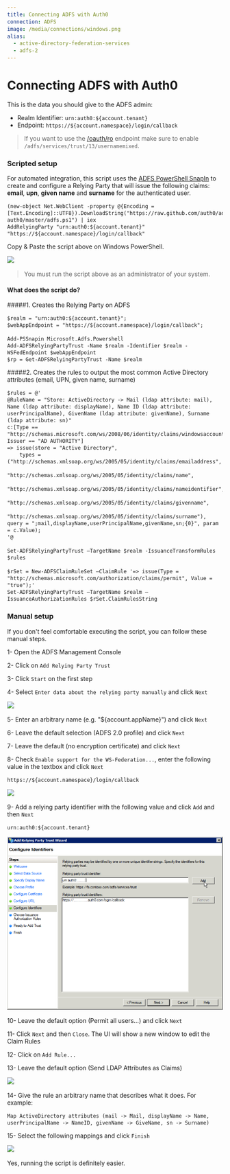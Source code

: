```yaml
---
title: Connecting ADFS with Auth0
connection: ADFS
image: /media/connections/windows.png
alias:
  - active-directory-federation-services
  - adfs-2
---
```


# Connecting ADFS with Auth0

This is the data you should give to the ADFS admin:

* Realm Identifier: `urn:auth0:${account.tenant}`
* Endpoint: `https://${account.namespace}/login/callback`

> If you want to use the [/oauth/ro](/auth-api#post--oauth-ro) endpoint make sure to enable `/adfs/services/trust/13/usernamemixed`.

### Scripted setup

For automated integration, this script uses the [ADFS PowerShell SnapIn](http://technet.microsoft.com/en-us/library/adfs2-powershell-basics.aspx) to create and configure a Relying Party that will issue the following claims: __email__, __upn__, __given name__ and __surname__ for the authenticated user.

    (new-object Net.WebClient -property @{Encoding = [Text.Encoding]::UTF8}).DownloadString("https://raw.github.com/auth0/adfs-auth0/master/adfs.ps1") | iex
    AddRelyingParty "urn:auth0:${account.tenant}" "https://${account.namespace}/login/callback"

Copy & Paste the script above on Windows PowerShell.

![](/media/articles/connections/enterprise/adfs/adfs-script.png)

> You must run the script above as an administrator of your system.

#### What does the script do?

#####1. Creates the Relying Party on ADFS

    $realm = "urn:auth0:${account.tenant}";
    $webAppEndpoint = "https://${account.namespace}/login/callback";

    Add-PSSnapin Microsoft.Adfs.Powershell
    Add-ADFSRelyingPartyTrust -Name $realm -Identifier $realm -WSFedEndpoint $webAppEndpoint
    $rp = Get-ADFSRelyingPartyTrust -Name $realm

#####2. Creates the rules to output the most common Active Directory attributes (email, UPN, given name, surname)

    $rules = @'
    @RuleName = "Store: ActiveDirectory -> Mail (ldap attribute: mail), Name (ldap attribute: displayName), Name ID (ldap attribute: userPrincipalName), GivenName (ldap attribute: givenName), Surname (ldap attribute: sn)"
    c:[Type == "http://schemas.microsoft.com/ws/2008/06/identity/claims/windowsaccountname", Issuer == "AD AUTHORITY"]
    => issue(store = "Active Directory",
        types = ("http://schemas.xmlsoap.org/ws/2005/05/identity/claims/emailaddress",
                 "http://schemas.xmlsoap.org/ws/2005/05/identity/claims/name",
                 "http://schemas.xmlsoap.org/ws/2005/05/identity/claims/nameidentifier",
                 "http://schemas.xmlsoap.org/ws/2005/05/identity/claims/givenname",
                 "http://schemas.xmlsoap.org/ws/2005/05/identity/claims/surname"), query = ";mail,displayName,userPrincipalName,givenName,sn;{0}", param = c.Value);
    '@

    Set-ADFSRelyingPartyTrust –TargetName $realm -IssuanceTransformRules $rules

    $rSet = New-ADFSClaimRuleSet –ClaimRule '=> issue(Type = "http://schemas.microsoft.com/authorization/claims/permit", Value = "true");'
    Set-ADFSRelyingPartyTrust –TargetName $realm –IssuanceAuthorizationRules $rSet.ClaimRulesString

### Manual setup

If you don't feel comfortable executing the script, you can follow these manual steps.

1- Open the ADFS Management Console

2- Click on `Add Relying Party Trust`

3- Click `Start` on the first step

4- Select `Enter data about the relying party manually` and click `Next`

![](/media/articles/connections/enterprise/adfs/adfs-importmanual.png)

5- Enter an arbitrary name (e.g. "${account.appName}") and click `Next`

6- Leave the default selection (ADFS 2.0 profile) and click `Next`

7- Leave the default (no encryption certificate) and click `Next`

8- Check `Enable support for the WS-Federation...`, enter the following value in the textbox and click `Next`

    https://${account.namespace}/login/callback

![](/media/articles/connections/enterprise/adfs/adfs-url.png)

9- Add a relying party identifier with the following value and click `Add` and then `Next`

    urn:auth0:${account.tenant}

![](/media/articles/connections/enterprise/adfs/adfs-identifier.png)

10- Leave the default option (Permit all users...) and click `Next`

11- Click `Next` and then `Close`. The UI will show a new window to edit the Claim Rules

12- Click on `Add Rule...`

13- Leave the default option (Send LDAP Attributes as Claims)

![](/media/articles/connections/enterprise/adfs/adfs-sendldap.png)

14- Give the rule an arbitrary name that describes what it does. For example:

    Map ActiveDirectory attributes (mail -> Mail, displayName -> Name, userPrincipalName -> NameID, givenName -> GiveName, sn -> Surname)

15- Select the following mappings and click `Finish`

![](/media/articles/connections/enterprise/adfs/adfs-claimrules.png)

Yes, running the script is definitely easier.
